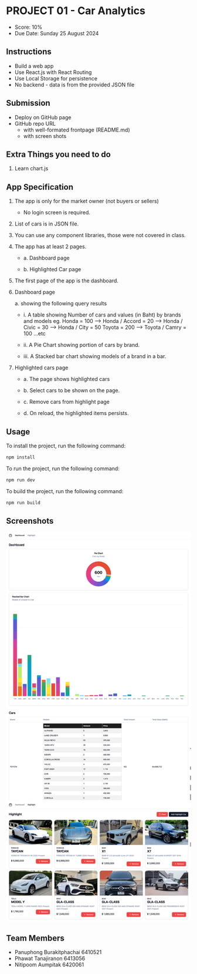 # PROJECT 01 - Car Analytics

- Score: 10%
- Due Date: Sunday 25 August 2024

## Instructions

- Build a web app
- Use React.js with React Routing
- Use Local Storage for persistence
- No backend - data is from the provided JSON file

## Submission

- Deploy on GitHub page
- GitHub repo URL
  - with well-formated frontpage (README.md)
  - with screen shots

## Extra Things you need to do

1. Learn chart.js

## App Specification

1. The app is only for the market owner (not buyers or sellers)
    - No login screen is required.

2. List of cars is in JSON file.

3. You can use any component libraries, those were not covered in class.

4. The app has at least 2 pages.

    - a. Dashboard page

    - b. Highlighted Car page

5. The first page of the app is the dashboard.

6. Dashboard page

    a. showing the following query results

    - i. A table showing Number of cars and values (in Baht) by brands and models
  eg.
  Honda = 100
  --> Honda / Accord = 20
  --> Honda / Civic = 30
  --> Honda / City = 50
  Toyota = 200
  --> Toyota / Camry = 100
  …etc

    - ii. A Pie Chart showing portion of cars by brand.

    - iii. A Stacked bar chart showing models of a brand in a bar.

7. Highlighted cars page

    - a. The page shows highlighted cars

    - b. Select cars to be shown on the page.

    - c. Remove cars from highlight page

    - d. On reload, the highlighted items persists.


## Usage

To install the project, run the following command:
```bash
npm install
```

To run the project, run the following command:
```bash
npm run dev 
```

To build the project, run the following command:
```bash
npm run build
```

## Screenshots

![Dashboard](./example1.png)
![Highlighted Cars](./example2.png)

## Team Members

- Panuphong Burakitphachai 6410521
- Phawat Tanajiranon 6413056
- Nitipoom Aumpitak 6420061

